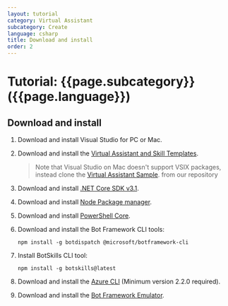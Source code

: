 ```yaml
---
layout: tutorial
category: Virtual Assistant
subcategory: Create
language: csharp
title: Download and install
order: 2
---
```


# Tutorial: {{page.subcategory}} ({{page.language}})

## Download and install

1. Download and install Visual Studio for PC or Mac.
1. Download and install the [Virtual Assistant and Skill Templates](https://marketplace.visualstudio.com/items?itemName=BotBuilder.VirtualAssistantTemplate). 
    > Note that Visual Studio on Mac doesn't support VSIX packages, instead clone the [Virtual Assistant Sample]({{site.repo}}/tree/main/samples/csharp/assistants/virtual-assistant/VirtualAssistantSample). from our repository
1. Download and install [.NET Core SDK v3.1](https://www.microsoft.com/net/download).  
1. Download and install [Node Package manager](https://nodejs.org/en/).
1. Download and install [PowerShell Core](https://docs.microsoft.com/en-us/powershell/scripting/install/installing-powershell?view=powershell-6).
1. Download and install the Bot Framework CLI tools:

   ```
   npm install -g botdispatch @microsoft/botframework-cli
   ```
1. Install BotSkills CLI tool:
   
   ```
   npm install -g botskills@latest
   ```

1. Download and install the [Azure CLI](https://docs.microsoft.com/en-us/cli/azure/install-azure-cli-windows?view=azure-cli-latest) (Minimum version 2.2.0 required).
1. Download and install the [Bot Framework Emulator](https://aka.ms/botframework-emulator).
